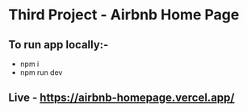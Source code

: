 # Third Project - Airbnb Home Page 

## To run app locally:-
- npm i
- npm run dev

## Live - https://airbnb-homepage.vercel.app/

